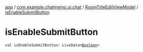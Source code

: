 [app](../../index.md) / [com.example.chatmemo.ui.chat](../index.md) / [RoomTitleEditViewModel](index.md) / [isEnableSubmitButton](./is-enable-submit-button.md)

# isEnableSubmitButton

`val isEnableSubmitButton: LiveData<`[`Boolean`](https://kotlinlang.org/api/latest/jvm/stdlib/kotlin/-boolean/index.html)`>`